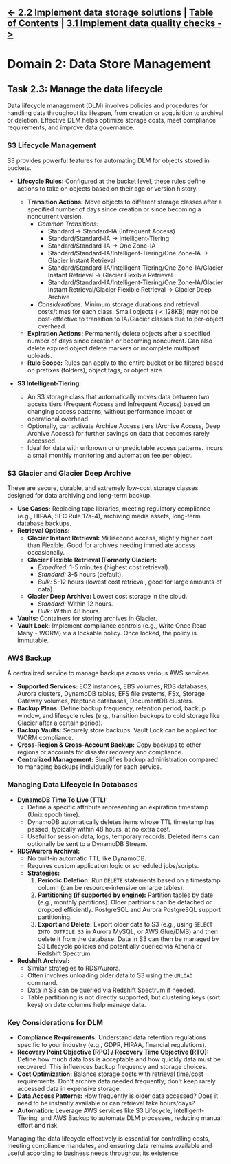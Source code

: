 [<- 2.2 Implement data storage solutions](./2.2_Implement_data_storage_solutions.md) | [Table of Contents](../../README.md) | [3.1 Implement data quality checks ->](../3_Data_Operations_and_Monitoring/3.1_Implement_data_quality_checks.md)
---
# Domain 2: Data Store Management
## Task 2.3: Manage the data lifecycle

Data lifecycle management (DLM) involves policies and procedures for handling data throughout its lifespan, from creation or acquisition to archival or deletion. Effective DLM helps optimize storage costs, meet compliance requirements, and improve data governance.

### S3 Lifecycle Management

S3 provides powerful features for automating DLM for objects stored in buckets.

*   **Lifecycle Rules:** Configured at the bucket level, these rules define actions to take on objects based on their age or version history.
    *   **Transition Actions:** Move objects to different storage classes after a specified number of days since creation or since becoming a noncurrent version.
        *   *Common Transitions:*
            *   Standard -> Standard-IA (Infrequent Access)
            *   Standard/Standard-IA -> Intelligent-Tiering
            *   Standard/Standard-IA -> One Zone-IA
            *   Standard/Standard-IA/Intelligent-Tiering/One Zone-IA -> Glacier Instant Retrieval
            *   Standard/Standard-IA/Intelligent-Tiering/One Zone-IA/Glacier Instant Retrieval -> Glacier Flexible Retrieval
            *   Standard/Standard-IA/Intelligent-Tiering/One Zone-IA/Glacier Instant Retrieval/Glacier Flexible Retrieval -> Glacier Deep Archive
        *   *Considerations:* Minimum storage durations and retrieval costs/times for each class. Small objects ( < 128KB) may not be cost-effective to transition to IA/Glacier classes due to per-object overhead.
    *   **Expiration Actions:** Permanently delete objects after a specified number of days since creation or becoming noncurrent. Can also delete expired object delete markers or incomplete multipart uploads.
    *   **Rule Scope:** Rules can apply to the entire bucket or be filtered based on prefixes (folders), object tags, or object size.

*   **S3 Intelligent-Tiering:**
    *   An S3 storage class that automatically moves data between two access tiers (Frequent Access and Infrequent Access) based on changing access patterns, without performance impact or operational overhead.
    *   Optionally, can activate Archive Access tiers (Archive Access, Deep Archive Access) for further savings on data that becomes rarely accessed.
    *   Ideal for data with unknown or unpredictable access patterns. Incurs a small monthly monitoring and automation fee per object.

### S3 Glacier and Glacier Deep Archive

These are secure, durable, and extremely low-cost storage classes designed for data archiving and long-term backup.

*   **Use Cases:** Replacing tape libraries, meeting regulatory compliance (e.g., HIPAA, SEC Rule 17a-4), archiving media assets, long-term database backups.
*   **Retrieval Options:**
    *   **Glacier Instant Retrieval:** Millisecond access, slightly higher cost than Flexible. Good for archives needing immediate access occasionally.
    *   **Glacier Flexible Retrieval (Formerly Glacier):**
        *   *Expedited:* 1-5 minutes (highest cost retrieval).
        *   *Standard:* 3-5 hours (default).
        *   *Bulk:* 5-12 hours (lowest cost retrieval, good for large amounts of data).
    *   **Glacier Deep Archive:** Lowest cost storage in the cloud.
        *   *Standard:* Within 12 hours.
        *   *Bulk:* Within 48 hours.
*   **Vaults:** Containers for storing archives in Glacier.
*   **Vault Lock:** Implement compliance controls (e.g., Write Once Read Many - WORM) via a lockable policy. Once locked, the policy is immutable.

### AWS Backup

A centralized service to manage backups across various AWS services.

*   **Supported Services:** EC2 instances, EBS volumes, RDS databases, Aurora clusters, DynamoDB tables, EFS file systems, FSx, Storage Gateway volumes, Neptune databases, DocumentDB clusters.
*   **Backup Plans:** Define backup frequency, retention period, backup window, and lifecycle rules (e.g., transition backups to cold storage like Glacier after a certain period).
*   **Backup Vaults:** Securely store backups. Vault Lock can be applied for WORM compliance.
*   **Cross-Region & Cross-Account Backup:** Copy backups to other regions or accounts for disaster recovery and compliance.
*   **Centralized Management:** Simplifies backup administration compared to managing backups individually for each service.

### Managing Data Lifecycle in Databases

*   **DynamoDB Time To Live (TTL):**
    *   Define a specific attribute representing an expiration timestamp (Unix epoch time).
    *   DynamoDB automatically deletes items whose TTL timestamp has passed, typically within 48 hours, at no extra cost.
    *   Useful for session data, logs, temporary records. Deleted items can optionally be sent to a DynamoDB Stream.
*   **RDS/Aurora Archival:**
    *   No built-in automatic TTL like DynamoDB.
    *   Requires custom application logic or scheduled jobs/scripts.
    *   **Strategies:**
        1.  **Periodic Deletion:** Run `DELETE` statements based on a timestamp column (can be resource-intensive on large tables).
        2.  **Partitioning (if supported by engine):** Partition tables by date (e.g., monthly partitions). Older partitions can be detached or dropped efficiently. PostgreSQL and Aurora PostgreSQL support partitioning.
        3.  **Export and Delete:** Export older data to S3 (e.g., using `SELECT INTO OUTFILE S3` in Aurora MySQL, or AWS Glue/DMS) and then delete it from the database. Data in S3 can then be managed by S3 Lifecycle policies and potentially queried via Athena or Redshift Spectrum.
*   **Redshift Archival:**
    *   Similar strategies to RDS/Aurora.
    *   Often involves unloading older data to S3 using the `UNLOAD` command.
    *   Data in S3 can be queried via Redshift Spectrum if needed.
    *   Table partitioning is not directly supported, but clustering keys (sort keys) on date columns help manage data.

### Key Considerations for DLM

*   **Compliance Requirements:** Understand data retention regulations specific to your industry (e.g., GDPR, HIPAA, financial regulations).
*   **Recovery Point Objective (RPO) / Recovery Time Objective (RTO):** Define how much data loss is acceptable and how quickly data must be recovered. This influences backup frequency and storage choices.
*   **Cost Optimization:** Balance storage costs with retrieval time/cost requirements. Don't archive data needed frequently; don't keep rarely accessed data in expensive storage.
*   **Data Access Patterns:** How frequently is older data accessed? Does it need to be instantly available or can retrieval take hours/days?
*   **Automation:** Leverage AWS services like S3 Lifecycle, Intelligent-Tiering, and AWS Backup to automate DLM processes, reducing manual effort and risk.

Managing the data lifecycle effectively is essential for controlling costs, meeting compliance mandates, and ensuring data remains available and useful according to business needs throughout its existence.